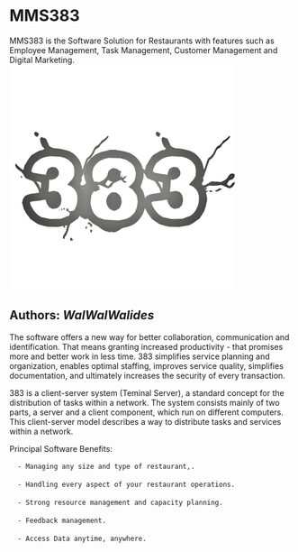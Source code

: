 # MMS383
MMS383 is the Software Solution for Restaurants with features such as Employee Management, Task Management, Customer Management and Digital Marketing.
![](383.png)


**Authors:**  *WalWalWalides*
------

The software offers a new way for better collaboration, communication and identification. That means granting increased productivity - that promises more and better work in less time.
383 simplifies service planning and organization, enables optimal staffing, improves service quality, simplifies documentation, and ultimately increases the security of every transaction.

383 is a client-server system (Teminal Server), a standard concept for the distribution of tasks within a network.
The system consists mainly of two parts, a server and a client component, which run on different computers.
This client-server model describes a way to distribute tasks and services within a network.


Principal Software Benefits:

      - Managing any size and type of restaurant,.

      - Handling every aspect of your restaurant operations.

      - Strong resource management and capacity planning.

      - Feedback management.
      
      - Access Data anytime, anywhere. 


    


